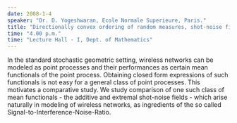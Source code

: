 ```yaml
---
date: 2008-1-4
speaker: "Dr. D. Yogeshwaran, Ecole Normale Superieure, Paris."
title: "Directionally convex ordering of random measures, shot-noise fields and some applications to wireless networks."
time: "4.00 p.m." 
time: "Lecture Hall - I, Dept. of Mathematics"
---
```

In the standard stochastic geometric setting, wireless networks can be modeled as point processes and their performances as certain mean functionals of the point process. Obtaining closed form expressions of such functionals is not easy for a general class of point processes. This motivates a comparative study. We study comparison of one such class of mean functionals - the additive and extremal shot-noise fields - which arise naturally in modeling of wireless networks, as ingredients of the so called Signal-to-Interference-Noise-Ratio.
